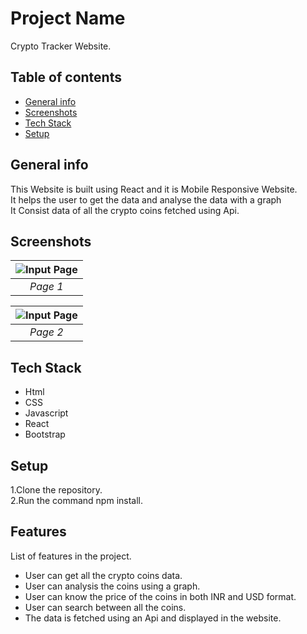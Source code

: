 # Project Name
Crypto Tracker Website.

## Table of contents
* [General info](#general-info)
* [Screenshots](#screenshots)
* [Tech Stack](#tech-stack)
* [Setup](#setup)

## General info
This Website is built using React and it is Mobile Responsive Website.<br/>
It helps the user to get the data and analyse the data with a graph<br/> 
It Consist data of all the crypto coins fetched using Api.

## Screenshots
   | ![Input Page](/output-images/Crypto1.png)|
|:--:| 
| *Page 1*|

 | ![Input Page](/output-images/Crypto2.png)|
|:--:| 
| *Page 2*|

## Tech Stack
* Html
* CSS
* Javascript
* React
* Bootstrap

## Setup
1.Clone the repository.  
2.Run the command npm install.
 

## Features
List of features in the project.
* User can get all the crypto coins data.
* User can analysis the coins using a graph.
* User can know the price of the coins in both INR and USD format.
* User can search between all the coins.
* The data is fetched using an Api and displayed in the website.